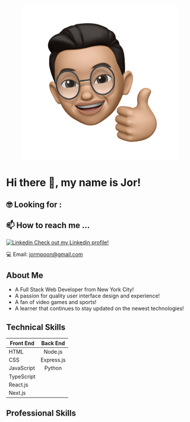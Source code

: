 <p align="center">
  <img src="/img/JMPlogo.png">
</p>



# Hi there 👋, my name is Jor! 

## 🤓 Looking for :


## 📫 How to reach me ...

<i class="fab fa-linkedin"></i> [![Linkedin](https://i.stack.imgur.com/gVE0j.png) Check out my Linkedin profile!](https://www.linkedin.com/in/jor-ming-poon/)

💻 Email: jormpoon@gmail.com

## About Me

- A Full Stack Web Developer from New York City!
- A passion for quality user interface design and experience!
- A fan of video games and sports!
- A learner that continues to stay updated on the newest technologies!

## Technical Skills

| Front End       | Back End          |
| ------------- |:-------------:| 
| HTML     | Node.js | 
| CSS     | Express.js     |  
| JavaScript |   Python  |   
| TypeScript |     
| React.js |     
| Next.js |     

## Professional Skills



<!--
**JorPoon/JorPoon** is a ✨ _special_ ✨ repository because its `README.md` (this file) appears on your GitHub profile.

Here are some ideas to get you started:

- 🔭 I’m currently working on ...
- 🌱 I’m currently learning ...
- 👯 I’m looking to collaborate on ...
- 🤔 I’m looking for help with ...
- 💬 Ask me about ...
- 📫 How to reach me: ...
- 😄 Pronouns: ...
- ⚡ Fun fact: ...
-->
